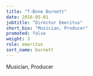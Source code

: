 ```yaml
---
title: "T-Bone Burnett"
date: 2016-05-01
jobtitle: "Director Emeritus"
short_bio: "Musician, Producer" 
promoted: false
weight: 3
role: emeritus
sort_name: burnett
---
```


Musician, Producer
